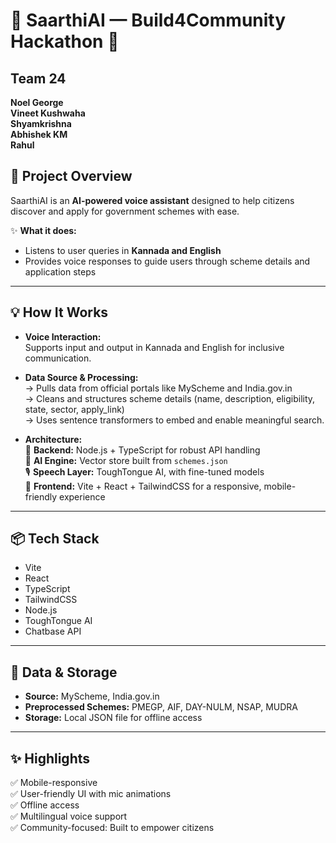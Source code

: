 # 🌟 SaarthiAI — Build4Community Hackathon 🌟

## Team 24

**Noel George**  
**Vineet Kushwaha**  
**Shyamkrishna**  
**Abhishek KM**  
**Rahul**

## 🚀 Project Overview

SaarthiAI is an **AI-powered voice assistant** designed to help citizens discover and apply for government schemes with ease.

✨ **What it does:**

- Listens to user queries in **Kannada and English**
- Provides voice responses to guide users through scheme details and application steps

---

## 💡 How It Works

- **Voice Interaction:**  
  Supports input and output in Kannada and English for inclusive communication.

- **Data Source & Processing:**  
  → Pulls data from official portals like MyScheme and India.gov.in  
  → Cleans and structures scheme details (name, description, eligibility, state, sector, apply_link)  
  → Uses sentence transformers to embed and enable meaningful search.

- **Architecture:**  
  🔧 **Backend:** Node.js + TypeScript for robust API handling  
  🧠 **AI Engine:** Vector store built from `schemes.json`  
  🎙 **Speech Layer:** ToughTongue AI, with fine-tuned models  
  🎨 **Frontend:** Vite + React + TailwindCSS for a responsive, mobile-friendly experience

---

## 📦 Tech Stack

- Vite
- React
- TypeScript
- TailwindCSS
- Node.js
- ToughTongue AI
- Chatbase API

---

## 📂 Data & Storage

- **Source:** MyScheme, India.gov.in
- **Preprocessed Schemes:** PMEGP, AIF, DAY-NULM, NSAP, MUDRA
- **Storage:** Local JSON file for offline access

---

## ✨ Highlights

✅ Mobile-responsive  
✅ User-friendly UI with mic animations  
✅ Offline access  
✅ Multilingual voice support  
✅ Community-focused: Built to empower citizens
